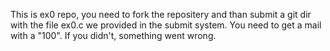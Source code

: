This is ex0 repo, you need to fork the repositery and than submit a git dir with the file ex0.c we provided in the submit system.
You need to get a mail with a "100".
If you didn't, something went wrong.
